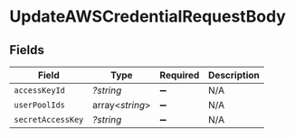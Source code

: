 # UpdateAWSCredentialRequestBody


## Fields

| Field              | Type               | Required           | Description        |
| ------------------ | ------------------ | ------------------ | ------------------ |
| `accessKeyId`      | *?string*          | :heavy_minus_sign: | N/A                |
| `userPoolIds`      | array<*string*>    | :heavy_minus_sign: | N/A                |
| `secretAccessKey`  | *?string*          | :heavy_minus_sign: | N/A                |